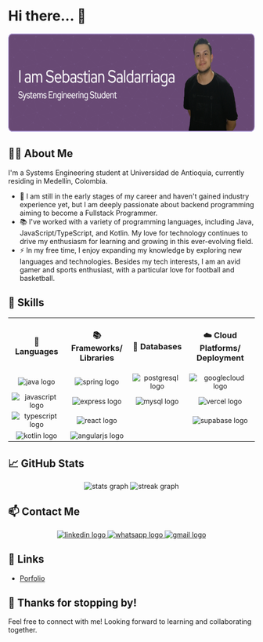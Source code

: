 # Hi there... 👋

<div align="center">
  <img height="200" src="./github-header-image.png" />
</div>

## 👩‍💻 About Me

I'm a Systems Engineering student at Universidad de Antioquia, currently residing in Medellín, Colombia.  
- 🔭 I am still in the early stages of my career and haven't gained industry experience yet, but I am deeply passionate about backend programming aiming to become a Fullstack Programmer.  
- 📚 I've worked with a variety of programming languages, including Java, JavaScript/TypeScript, and Kotlin. My love for technology continues to drive my enthusiasm for learning and growing in this ever-evolving field.  
- ⚡ In my free time, I enjoy expanding my knowledge by exploring new languages and technologies. Besides my tech interests, I am an avid gamer and sports enthusiast, with a particular love for football and basketball.

## 🔧 Skills

<div align="center">
  <table>
    <tr>
      <td><h3 align="center">📝 Languages</h3></td>
      <td><h3 align="center">📚 Frameworks/<br>Libraries</h3></td>
      <td><h3 align="center">💾 Databases</h3></td>
      <td><h3 align="center">☁️ Cloud Platforms/<br>Deployment</h3></td>
    </tr>
    <tr>
      <td align="center">
        <img src="https://cdn.jsdelivr.net/gh/devicons/devicon/icons/java/java-original.svg" height="40" alt="java logo" />
      </td>
      <td align="center">
        <img src="https://cdn.jsdelivr.net/gh/devicons/devicon/icons/spring/spring-original.svg" height="40" alt="spring logo" />
      </td>
      <td align="center">
        <img src="https://cdn.jsdelivr.net/gh/devicons/devicon/icons/postgresql/postgresql-original.svg" height="40" alt="postgresql logo" />
      </td>
      <td align="center">
        <img src="https://cdn.jsdelivr.net/gh/devicons/devicon/icons/googlecloud/googlecloud-original.svg" height="40" alt="googlecloud logo" />
      </td>
    </tr>
    <tr>
      <td align="center">
        <img src="https://cdn.jsdelivr.net/gh/devicons/devicon/icons/javascript/javascript-original.svg" height="40" alt="javascript logo" />
      </td>
      <td align="center">
        <img src="https://skillicons.dev/icons?i=express" height="40" alt="express logo" />
      </td>
      <td align="center">
        <img src="https://cdn.jsdelivr.net/gh/devicons/devicon/icons/mysql/mysql-original.svg" height="40" alt="mysql logo" />
      </td>
      <td align="center">
        <img src="https://skillicons.dev/icons?i=vercel" height="40" alt="vercel logo" />
      </td>
    </tr>
    <tr>
      <td align="center">
        <img src="https://skillicons.dev/icons?i=ts" height="40" alt="typescript logo" />
      </td>
      <td align="center">
        <img src="https://cdn.jsdelivr.net/gh/devicons/devicon/icons/react/react-original.svg" height="40" alt="react logo" />
      </td>
      <td align="center">
        <p></p>
      </td>
      <td align="center">
        <img src="https://cdn.simpleicons.org/supabase/3ECF8E" height="40" alt="supabase logo" />
      </td>
    </tr>
    <tr>
      <td align="center">
        <img src="https://cdn.jsdelivr.net/gh/devicons/devicon/icons/kotlin/kotlin-original.svg" height="40" alt="kotlin logo" />
      </td>
      <td align="center">
        <img src="https://cdn.jsdelivr.net/gh/devicons/devicon/icons/angularjs/angularjs-original.svg" height="40" alt="angularjs logo" />
      </td>
      <td align="center">
        <p></p>
      </td>
      <td align="center">
        <p></p>
      </td>
    </tr>
  </table>
</div>

## 📈 GitHub Stats

<div align="center">
  <img src="https://github-readme-stats.vercel.app/api?username=SebastianSaldarriagaC1&hide_title=false&hide_rank=false&show_icons=true&include_all_commits=true&count_private=true&disable_animations=false&theme=nightowl&locale=en&hide_border=false&order=1" height="150" alt="stats graph" />
  <img src="https://streak-stats.demolab.com?user=SebastianSaldarriagaC1&locale=en&mode=daily&theme=nightowl&hide_border=false&border_radius=5&order=3" height="150" alt="streak graph" />
</div>


## 📫 Contact Me

<div align="center">
  <a href="https://www.linkedin.com/in/sebastian-saldarriagac/" target="_blank">
    <img src="https://img.shields.io/static/v1?message=LinkedIn&logo=linkedin&label=&color=0077B5&logoColor=white&labelColor=&style=for-the-badge" height="25" alt="linkedin logo" />
  </a>
  <a href="https://wa.me/573107147030" target="_blank">
    <img src="https://img.shields.io/static/v1?message=Whatsapp&logo=whatsapp&label=&color=25D366&logoColor=white&labelColor=&style=for-the-badge" height="25" alt="whatsapp logo" />
  </a>
  <a href="mailto:ssaldarriaga.cardona@udea.edu.co" target="_blank">
    <img src="https://img.shields.io/static/v1?message=Gmail&logo=gmail&label=&color=D14836&logoColor=white&labelColor=&style=for-the-badge" height="25" alt="gmail logo" />
  </a>
</div>

## 🔗 Links

- [Porfolio](https://sebastian-saldarriaga-portafolio.vercel.app/)

## 👀 Thanks for stopping by!

Feel free to connect with me! Looking forward to learning and collaborating together.
